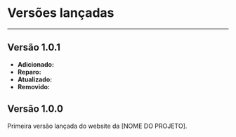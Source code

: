 # Versões lançadas

---

## Versão 1.0.1

- **Adicionado:**
- **Reparo:**
- **Atualizado:**
- **Removido:**

## Versão 1.0.0

Primeira versão lançada do website da [NOME DO PROJETO].
